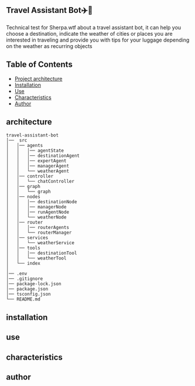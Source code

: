 ## Travel Assistant Bot✈️🤖

Technical test for Sherpa.wtf about a travel assistant bot, it can help you choose a destination, indicate the weather of cities or places you are interested in traveling and provide you with tips for your luggage depending on the weather as recurring objects

## Table of Contents
- [Project architecture](#architecture)
- [Installation](#installation)
- [Use](#use)
- [Characteristics](#characteristics)
- [Author](#author)

## architecture

    travel-assistant-bot
    │──  src
    │   │── agents
    │   │   │── agentState
    │   │   │── destinationAgent
    │   │   │── expertAgent
    │   │   │── managerAgent
    │   │   └── weatherAgent
    │   │── controller
    │   │   └── chatController
    │   │── graph
    │   │   └── graph
    │   │── nodes
    │   │   │── destinationNode
    │   │   │── managerNode
    │   │   │── runAgentNode
    │   │   └── weatherNode
    │   │── router
    │   │   │── routerAgents
    │   │   └── routerManager
    │   │── services
    │   │   └── weatherService
    │   │── tools
    │   │   │── destinationTool
    │   │   └── weatherTool
    │   └── index
    │
    │── .env
    │── .gitignore
    │── package-lock.json
    │── package.json
    │── tsconfig.json
    └── README.md

## installation

## use

## characteristics

## author